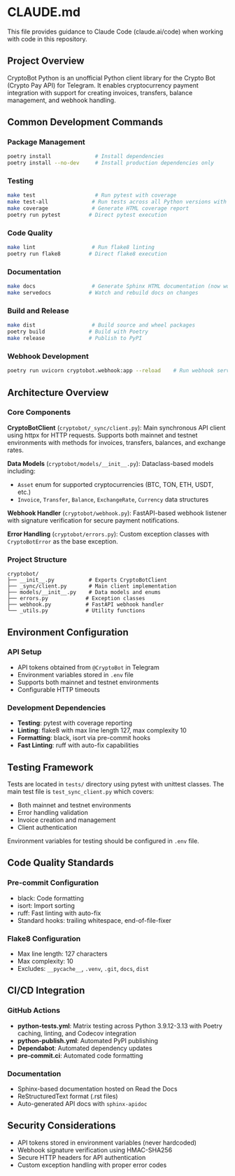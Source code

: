 # CLAUDE.md

This file provides guidance to Claude Code (claude.ai/code) when working with code in this repository.

## Project Overview

CryptoBot Python is an unofficial Python client library for the Crypto Bot (Crypto Pay API) for Telegram. It enables cryptocurrency payment integration with support for creating invoices, transfers, balance management, and webhook handling.

## Common Development Commands

### Package Management
```bash
poetry install              # Install dependencies
poetry install --no-dev     # Install production dependencies only
```

### Testing
```bash
make test                   # Run pytest with coverage
make test-all              # Run tests across all Python versions with tox
make coverage              # Generate HTML coverage report
poetry run pytest         # Direct pytest execution
```

### Code Quality
```bash
make lint                  # Run flake8 linting
poetry run flake8         # Direct flake8 execution
```

### Documentation
```bash
make docs                  # Generate Sphinx HTML documentation (now working)
make servedocs            # Watch and rebuild docs on changes
```

### Build and Release
```bash
make dist                  # Build source and wheel packages
poetry build              # Build with Poetry
make release              # Publish to PyPI
```

### Webhook Development
```bash
poetry run uvicorn cryptobot.webhook:app --reload    # Run webhook server with hot reload
```

## Architecture Overview

### Core Components

**CryptoBotClient** (`cryptobot/_sync/client.py`): Main synchronous API client using httpx for HTTP requests. Supports both mainnet and testnet environments with methods for invoices, transfers, balances, and exchange rates.

**Data Models** (`cryptobot/models/__init__.py`): Dataclass-based models including:
- `Asset` enum for supported cryptocurrencies (BTC, TON, ETH, USDT, etc.)
- `Invoice`, `Transfer`, `Balance`, `ExchangeRate`, `Currency` data structures

**Webhook Handler** (`cryptobot/webhook.py`): FastAPI-based webhook listener with signature verification for secure payment notifications.

**Error Handling** (`cryptobot/errors.py`): Custom exception classes with `CryptoBotError` as the base exception.

### Project Structure
```
cryptobot/
├── __init__.py           # Exports CryptoBotClient
├── _sync/client.py       # Main client implementation
├── models/__init__.py    # Data models and enums
├── errors.py            # Exception classes
├── webhook.py           # FastAPI webhook handler
└── _utils.py            # Utility functions
```

## Environment Configuration

### API Setup
- API tokens obtained from `@CryptoBot` in Telegram
- Environment variables stored in `.env` file
- Supports both mainnet and testnet environments
- Configurable HTTP timeouts

### Development Dependencies
- **Testing**: pytest with coverage reporting
- **Linting**: flake8 with max line length 127, max complexity 10
- **Formatting**: black, isort via pre-commit hooks
- **Fast Linting**: ruff with auto-fix capabilities

## Testing Framework

Tests are located in `tests/` directory using pytest with unittest classes. The main test file is `test_sync_client.py` which covers:
- Both mainnet and testnet environments
- Error handling validation
- Invoice creation and management
- Client authentication

Environment variables for testing should be configured in `.env` file.

## Code Quality Standards

### Pre-commit Configuration
- black: Code formatting
- isort: Import sorting
- ruff: Fast linting with auto-fix
- Standard hooks: trailing whitespace, end-of-file-fixer

### Flake8 Configuration
- Max line length: 127 characters
- Max complexity: 10
- Excludes: `__pycache__`, `.venv`, `.git`, `docs`, `dist`

## CI/CD Integration

### GitHub Actions
- **python-tests.yml**: Matrix testing across Python 3.9.12-3.13 with Poetry caching, linting, and Codecov integration
- **python-publish.yml**: Automated PyPI publishing
- **Dependabot**: Automated dependency updates
- **pre-commit.ci**: Automated code formatting

### Documentation
- Sphinx-based documentation hosted on Read the Docs
- ReStructuredText format (.rst files)
- Auto-generated API docs with `sphinx-apidoc`

## Security Considerations

- API tokens stored in environment variables (never hardcoded)
- Webhook signature verification using HMAC-SHA256
- Secure HTTP headers for API authentication
- Custom exception handling with proper error codes